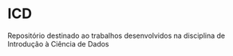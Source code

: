 # ICD
Repositório destinado ao trabalhos desenvolvidos na disciplina de Introdução à Ciência de Dados

